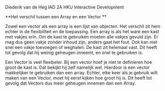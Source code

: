 Diederik van de Heg 
IAD 2A HKU 
Interactive Development 


**Het verschil tussen een Array en een Vector **

Zowel een vector als een array is een lijst van objecten. Het verschil zit hem echter in de flexibiliteit en de toepassing. Een array is als het ware een kast met vakjes erin. Om de kast te gebruiken moeten alle vakjes gevuld zijn. Er mag dus geen vakje zonder inhoud zijn, anders gaat het fout. Ook kan niet snel een vakje toevoegen of weghalen. De kast zit helemaal vast. Dit heeft tot gevolg dat hij weinig geheugen inneemt, en snel te gebruiken is. 

Een Vector is veel flexibeler. Bij een vector hoef je niet te definieren hoe groot de kast is. Dat bekijkt hij zelf namelijk wel. Hierdoor is een vector makkelijker te gebruiken dan een array. Echter, elke keer als je gebruik wilt maken van een Vector, moet hij eerst kijken hoe groot hij is. Dit heeft tot gevolg dat Vectors dus meer geheugen innemen dan een Array. 